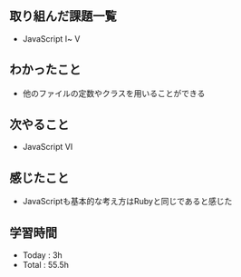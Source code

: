 ## 取り組んだ課題一覧
- JavaScript Ⅰ~ Ⅴ
## わかったこと
  - 他のファイルの定数やクラスを用いることができる
## 次やること
  - JavaScript Ⅵ
## 感じたこと
  - JavaScriptも基本的な考え方はRubyと同じであると感じた
## 学習時間
  - Today : 3h
  - Total : 55.5h
